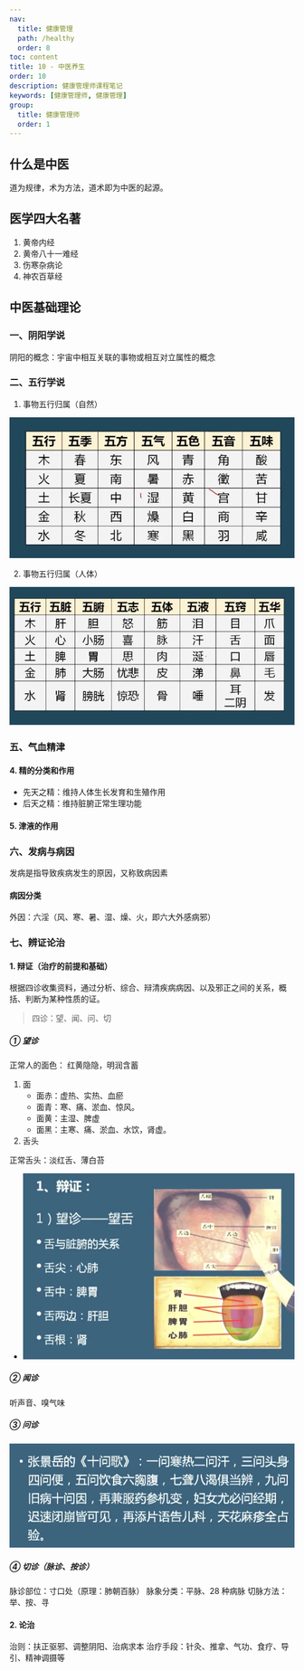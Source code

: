 ```yaml
---
nav:
  title: 健康管理
  path: /healthy
  order: 8
toc: content
title: 10 - 中医养生
order: 10
description: 健康管理师课程笔记
keywords: [健康管理师, 健康管理]
group:
  title: 健康管理师
  order: 1
---
```


## 什么是中医

道为规律，术为方法，道术即为中医的起源。

## 医学四大名著

1. 黄帝内经
2. 黄帝八十一难经
3. 伤寒杂病论
4. 神农百草经

## 中医基础理论

### 一、阴阳学说

阴阳的概念：宇宙中相互关联的事物或相互对立属性的概念

### 二、五行学说

1. 事物五行归属（自然）

![截屏2022-08-30 20.13.27.png](./images/healthy-10-1.png)

2. 事物五行归属（人体）

![截屏2022-08-30 20.19.38.png](./images/healthy-10-2.png)

### 五、气血精津

#### 4. 精的分类和作用

- 先天之精：维持人体生长发育和生殖作用
- 后天之精：维持脏腑正常生理功能

#### 5. 津液的作用

### 六、发病与病因

发病是指导致疾病发生的原因，又称致病因素

#### 病因分类

外因：六淫（风、寒、暑、湿、燥、火，即六大外感病邪）

### 七、辨证论治

#### 1. 辩证（治疗的前提和基础）

根据四诊收集资料，通过分析、综合、辩清疾病病因、以及邪正之间的关系，概括、判断为某种性质的证。

> 四诊：望、闻、问、切

##### ① 望诊

正常人的面色： 红黄隐隐，明润含蓄

1. 面
   - 面赤：虚热、实热、血瘀
   - 面青：寒、痛、淤血、惊风。
   - 面黄：主湿、脾虚
   - 面黑：主寒、痛、淤血、水饮，肾虚。
2. 舌头

正常舌头：淡红舌、薄白苔

- ![截屏2022-09-13 22.50.20.png](./images/healthy-10-3.png)

##### ② 闻诊

听声音、嗅气味

##### ③ 问诊

![截屏2022-09-13 22.55.01.png](./images/healthy-10-4.png)

##### ④ 切诊（脉诊、按诊）

脉诊部位：寸口处（原理：肺朝百脉）
脉象分类：平脉、28 种病脉
切脉方法：举、按、寻

#### 2. 论治

治则：扶正驱邪、调整阴阳、治病求本
治疗手段：针灸、推拿、气功、食疗、导引、精神调摄等
